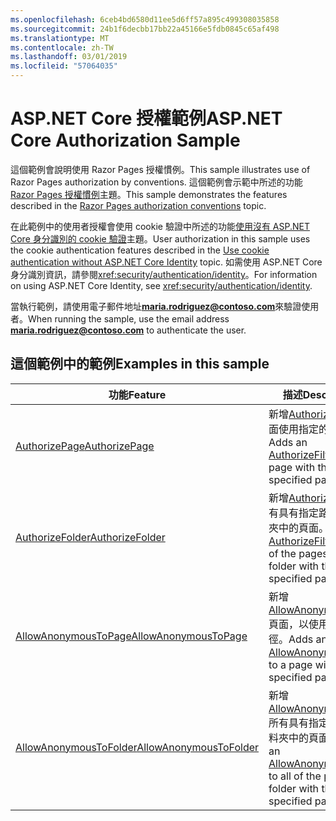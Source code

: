 ```yaml
---
ms.openlocfilehash: 6ceb4bd6580d11ee5d6ff57a895c499308035858
ms.sourcegitcommit: 24b1f6decbb17bb22a45166e5fdb0845c65af498
ms.translationtype: MT
ms.contentlocale: zh-TW
ms.lasthandoff: 03/01/2019
ms.locfileid: "57064035"
---
```

# <a name="aspnet-core-authorization-sample"></a><span data-ttu-id="acfef-101">ASP.NET Core 授權範例</span><span class="sxs-lookup"><span data-stu-id="acfef-101">ASP.NET Core Authorization Sample</span></span>

<span data-ttu-id="acfef-102">這個範例會說明使用 Razor Pages 授權慣例。</span><span class="sxs-lookup"><span data-stu-id="acfef-102">This sample illustrates use of Razor Pages authorization by conventions.</span></span> <span data-ttu-id="acfef-103">這個範例會示範中所述的功能[Razor Pages 授權慣例](https://docs.microsoft.com/aspnet/core/security/authorization/razor-pages-authorization)主題。</span><span class="sxs-lookup"><span data-stu-id="acfef-103">This sample demonstrates the features described in the [Razor Pages authorization conventions](https://docs.microsoft.com/aspnet/core/security/authorization/razor-pages-authorization) topic.</span></span>

<span data-ttu-id="acfef-104">在此範例中的使用者授權會使用 cookie 驗證中所述的功能[使用沒有 ASP.NET Core 身分識別的 cookie 驗證](https://docs.microsoft.com/aspnet/core/security/authentication/cookie)主題。</span><span class="sxs-lookup"><span data-stu-id="acfef-104">User authorization in this sample uses the cookie authentication features described in the [Use cookie authentication without ASP.NET Core Identity](https://docs.microsoft.com/aspnet/core/security/authentication/cookie) topic.</span></span> <span data-ttu-id="acfef-105">如需使用 ASP.NET Core 身分識別資訊，請參閱<xref:security/authentication/identity>。</span><span class="sxs-lookup"><span data-stu-id="acfef-105">For information on using ASP.NET Core Identity, see <xref:security/authentication/identity>.</span></span>

<span data-ttu-id="acfef-106">當執行範例，請使用電子郵件地址**maria.rodriguez@contoso.com**來驗證使用者。</span><span class="sxs-lookup"><span data-stu-id="acfef-106">When running the sample, use the email address **maria.rodriguez@contoso.com** to authenticate the user.</span></span>

## <a name="examples-in-this-sample"></a><span data-ttu-id="acfef-107">這個範例中的範例</span><span class="sxs-lookup"><span data-stu-id="acfef-107">Examples in this sample</span></span>

| <span data-ttu-id="acfef-108">功能</span><span class="sxs-lookup"><span data-stu-id="acfef-108">Feature</span></span> | <span data-ttu-id="acfef-109">描述</span><span class="sxs-lookup"><span data-stu-id="acfef-109">Description</span></span> |
| --- | --- |
| [<span data-ttu-id="acfef-110">AuthorizePage</span><span class="sxs-lookup"><span data-stu-id="acfef-110">AuthorizePage</span></span>](https://docs.microsoft.com/dotnet/api/microsoft.extensions.dependencyinjection.pageconventioncollectionextensions.authorizepage) | <span data-ttu-id="acfef-111">新增[AuthorizeFilter](https://docs.microsoft.com/dotnet/api/microsoft.aspnetcore.mvc.authorization.authorizefilter)頁面使用指定的路徑。</span><span class="sxs-lookup"><span data-stu-id="acfef-111">Adds an [AuthorizeFilter](https://docs.microsoft.com/dotnet/api/microsoft.aspnetcore.mvc.authorization.authorizefilter) to the page with the specified path.</span></span> |
| [<span data-ttu-id="acfef-112">AuthorizeFolder</span><span class="sxs-lookup"><span data-stu-id="acfef-112">AuthorizeFolder</span></span>](https://docs.microsoft.com/dotnet/api/microsoft.extensions.dependencyinjection.pageconventioncollectionextensions.authorizefolder) | <span data-ttu-id="acfef-113">新增[AuthorizeFilter](https://docs.microsoft.com/dotnet/api/microsoft.aspnetcore.mvc.authorization.authorizefilter)所有具有指定路徑的資料夾中的頁面。</span><span class="sxs-lookup"><span data-stu-id="acfef-113">Adds an [AuthorizeFilter](https://docs.microsoft.com/dotnet/api/microsoft.aspnetcore.mvc.authorization.authorizefilter) to all of the pages in a folder with the specified path.</span></span> |
| [<span data-ttu-id="acfef-114">AllowAnonymousToPage</span><span class="sxs-lookup"><span data-stu-id="acfef-114">AllowAnonymousToPage</span></span>](https://docs.microsoft.com/dotnet/api/microsoft.extensions.dependencyinjection.pageconventioncollectionextensions.allowanonymoustopage) | <span data-ttu-id="acfef-115">新增[AllowAnonymousFilter](https://docs.microsoft.com/dotnet/api/microsoft.aspnetcore.mvc.authorization.allowanonymousfilter)頁面，以使用指定的路徑。</span><span class="sxs-lookup"><span data-stu-id="acfef-115">Adds an [AllowAnonymousFilter](https://docs.microsoft.com/dotnet/api/microsoft.aspnetcore.mvc.authorization.allowanonymousfilter) to a page with the specified path.</span></span> |
| [<span data-ttu-id="acfef-116">AllowAnonymousToFolder</span><span class="sxs-lookup"><span data-stu-id="acfef-116">AllowAnonymousToFolder</span></span>](https://docs.microsoft.com/dotnet/api/microsoft.extensions.dependencyinjection.pageconventioncollectionextensions.allowanonymoustofolder) | <span data-ttu-id="acfef-117">新增[AllowAnonymousFilter](https://docs.microsoft.com/dotnet/api/microsoft.aspnetcore.mvc.authorization.allowanonymousfilter)所有具有指定路徑的資料夾中的頁面。</span><span class="sxs-lookup"><span data-stu-id="acfef-117">Adds an [AllowAnonymousFilter](https://docs.microsoft.com/dotnet/api/microsoft.aspnetcore.mvc.authorization.allowanonymousfilter) to all of the pages in a folder with the specified path.</span></span> |
